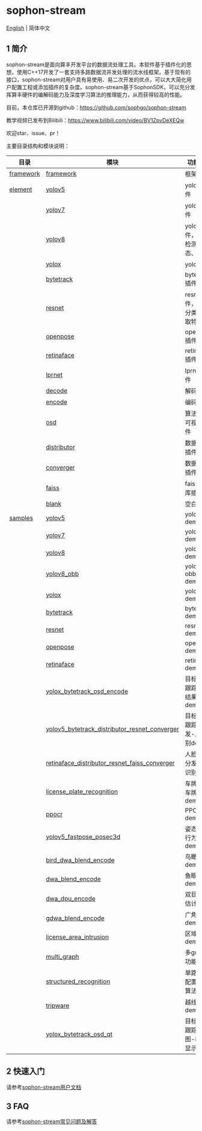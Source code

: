 # sophon-stream

[English](README_EN.md) | 简体中文

## 1 简介

sophon-stream是面向算丰开发平台的数据流处理工具。本软件基于插件化的思想，使用C++17开发了一套支持多路数据流并发处理的流水线框架。基于现有的接口，sophon-stream对用户具有易使用、易二次开发的优点，可以大大简化用户配置工程或添加插件的复杂度。sophon-stream基于SophonSDK，可以充分发挥算丰硬件的编解码能力及深度学习算法的推理能力，从而获得较高的性能。

目前，本仓库已开源到github：https://github.com/sophgo/sophon-stream

教学视频已发布到Bilibili：https://www.bilibili.com/video/BV1ZpvDeXEQw

欢迎star、issue、pr！

主要目录结构和模块说明：

| 目录      | 模块                                             | 功能说明  |
| ------------------------|-------------------------------------------------------------------|---------------------| 
| [framework](./framework)| [framework](./framework)                                          | 框架                        |
| [element](./element)    | [yolov5](./element/algorithm/yolov5)                              | yolov5插件             |
|                         | [yolov7](./element/algorithm/yolov7)                              | yolov7插件             |
|                         | [yolov8](./element/algorithm/yolov8)                              | yolov8插件，支持检测、姿态、分类 |
|                         | [yolox](./element/algorithm/yolox)                                | yolox插件               |
|                         | [bytetrack](./element/algorithm/bytetrack)                        | bytetrack插件       |
|                         | [resnet](./element/algorithm/resnet)                              | resnet插件，支持分类、抽取特征  |
|                         | [openpose](./element/algorithm/openpose)                          | openpose插件       |
|                         | [retinaface](./element/algorithm/retinaface)                      | retinaface插件     |
|                         | [lprnet](./element/algorithm/lprnet)                              | lprnet插件            |
|                         | [decode](./element/multimedia/decode)                             | 解码插件               |
|                         | [encode](./element/multimedia/encode)                             | 编码插件               |
|                         | [osd](./element/multimedia/osd)                                   | 算法结果可视化插件       |
|                         | [distributor](./element/tools/distributor)                        | 数据分发插件       |
|                         | [converger](./element/tools/converger)                            | 数据汇聚插件       |
|                         | [faiss](./element/tools/faiss)                                    | faiss数据库插件         |
|                         | [blank](./element/tools/blank)                                    | 空白插件                |
| [samples](./samples)    | [yolov5](./samples/yolov5)                                        | yolov5 demo                             |
|                         | [yolov7](./samples/yolov7)                                        | yolov7 demo                            |
|                         | [yolov8](./samples/yolov8/)                                       | yolov8 demo                             |
|                         | [yolov8_obb](./samples/yolov8_obb/)                               | yolov8 obb demo                         |
|                         | [yolox](./samples/yolox)                                          | yolox demo                              |
|                         | [bytetrack](./samples/bytetrack)                                  | bytetrack demo                          |
|                         | [resnet](./samples/resnet)                                        | resnet demo                             |
|                         | [openpose](./samples/openpose)                                    | openpose demo                           |
|                         | [retinaface](./samples/retinaface)                                | retinaface demo                         |
|                         | [yolox_bytetrack_osd_encode](./samples/yolox_bytetrack_osd_encode)| 目标检测-跟踪-算法结果推流demo |
|                         | [yolov5_bytetrack_distributor_resnet_converger](./samples/yolov5_bytetrack_distributor_resnet_converger)| 目标检测-跟踪-分发-属性识别demo |
|                         | [retinaface_distributor_resnet_faiss_converger](./samples/retinaface_distributor_resnet_faiss_converger)| 人脸检测-分发-人脸识别demo |
|                         | [license_plate_recognition](./samples/license_plate_recognition/) | 车牌检测-车牌识别demo |
|                         | [ppocr](./samples/ppocr/)                                         | PPOCR demo |
|                         | [yolov5_fastpose_posec3d](./samples/yolov5_fastpose_posec3d/)     | 姿态识别-行为识别demo |
|                         | [bird_dwa_blend_encode](./samples/bird_dwa_blend_encode/)         | 鸟瞰拼接demo |
|                         | [dwa_blend_encode](./samples/dwa_blend_encode/)                   | 鱼眼拼接demo |
|                         | [dwa_dpu_encode](./samples/dwa_dpu_encode/)                       | 双目深度估计demo |
|                         | [gdwa_blend_encode](./samples/gdwa_blend_encode/)                 | 广角拼接demo |
|                         | [license_area_intrusion](./samples/license_area_intrusion/)       | 区域入侵demo |
|                         | [multi_graph](./samples/multi_graph/)                             | 多graph功能demo |
|                         | [structured_recognition](./samples/structured_recognition/)       | 单路码流配置不同算法demo |
|                         | [tripware](./samples/tripwire/)                                   | 越线检测demo |
|                         | [yolox_bytetrack_osd_qt](./samples/yolox_bytetrack_osd_qt/)       | 目标检测-跟踪-绘图-HDMI显示demo |

## 2 快速入门
请参考[sophon-stream用户文档](./docs/Sophon_Stream_User_Guide.md)

## 3 FAQ
请参考[sophon-stream常见问题及解答](./docs/FAQ.md)

